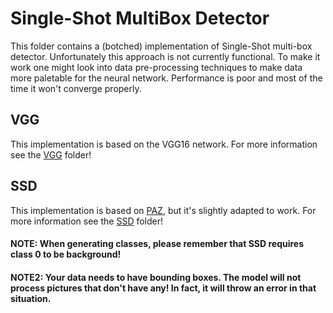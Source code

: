 Single-Shot MultiBox Detector
===

This folder contains a (botched) implementation of Single-Shot multi-box detector. Unfortunately this approach is not currently functional. To make it work one might look into data pre-processing techniques to make data more paletable for the neural network. Performance is poor and most of the time it won't converge properly.

## VGG

This implementation is based on the VGG16 network. For more information see the [VGG](./VGG16/) folder!

## SSD

This implementation is based on [PAZ](https://github.com/oarriaga/paz), but it's slightly adapted to work. For more information see the [SSD](./SSD/) folder!

#### NOTE: When generating classes, please remember that SSD requires class 0 to be background!
#### NOTE2: Your data needs to have bounding boxes. The model will not process pictures that don't have any! In fact, it will throw an error in that situation.